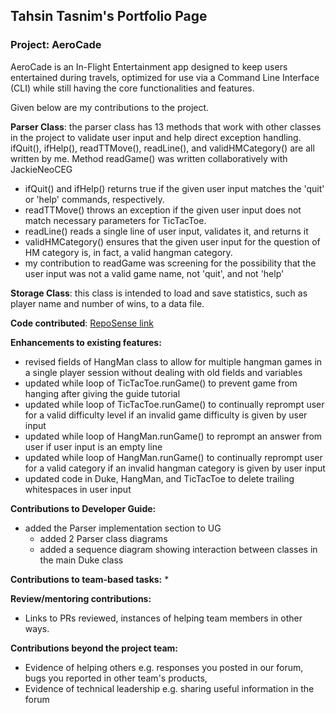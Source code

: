 ## Tahsin Tasnim's Portfolio Page

### Project:  AeroCade

AeroCade is an In-Flight Entertainment app designed to keep users entertained during travels,
optimized for use via a Command Line Interface (CLI) while still having the core functionalities and features.

Given below are my contributions to the project.

**Parser Class**: the parser class has 13 methods that work with other classes in the project to
validate user input and help direct exception handling. ifQuit(), ifHelp(), readTTMove(), readLine(), and validHMCategory() are all written by me. Method readGame() was written
collaboratively with JackieNeoCEG
  * ifQuit() and ifHelp() returns true if the given user input matches the 'quit' or 'help' commands, respectively.
  * readTTMove() throws an exception if the given user input does not match necessary parameters for TicTacToe.
  * readLine() reads a single line of user input, validates it, and returns it
  * validHMCategory() ensures that the given user input for the question of HM category is, in fact, a valid hangman category.
  * my contribution to readGame was screening for the possibility that the user input was not a valid game name, not 'quit', and not 'help'

**Storage Class**: this class is intended to load and save statistics, such as player name and number of wins, to a data file. 

**Code contributed**: [RepoSense link](https://nus-cs2113-ay2324s2.github.io/tp-dashboard/?search=ttasnim5&breakdown=true)

**Enhancements to existing features:**
* revised fields of HangMan class to allow for multiple hangman games in a single player session without dealing with old fields and variables
* updated while loop of TicTacToe.runGame() to prevent game from hanging after giving the guide tutorial
* updated while loop of TicTacToe.runGame() to continually reprompt user for a valid difficulty level if an invalid game difficulty is given by user input
* updated while loop of HangMan.runGame() to reprompt an answer from user if user input is an empty line
* updated while loop of HangMan.runGame() to continually reprompt user for a valid category if an invalid hangman category is given by user input
* updated code in Duke, HangMan, and TicTacToe to delete trailing whitespaces in user input

**Contributions to Developer Guide:**
* added the Parser implementation section to UG
  * added 2 Parser class diagrams 
  * added a sequence diagram showing interaction between classes in the main Duke class

**Contributions to team-based tasks:**
* 

**Review/mentoring contributions:** 
* Links to PRs reviewed, instances of helping team members in other ways.

**Contributions beyond the project team:**
* Evidence of helping others e.g. responses you posted in our forum, bugs you reported in other team's products, 
* Evidence of technical leadership e.g. sharing useful information in the forum


